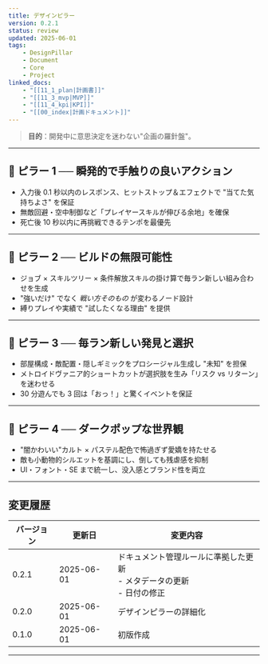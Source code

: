 ```yaml
---
title: デザインピラー
version: 0.2.1
status: review
updated: 2025-06-01
tags:
    - DesignPillar
    - Document
    - Core
    - Project
linked_docs:
    - "[[11_1_plan|計画書]]"
    - "[[11_3_mvp|MVP]]"
    - "[[11_4_kpi|KPI]]"
    - "[[00_index|計画ドキュメント]]"
---
```


> **目的**：開発中に意思決定を迷わない"企画の羅針盤"。

---

## 🥇 ピラー 1 ── **瞬発的で手触りの良いアクション**

-   入力後 0.1 秒以内のレスポンス、ヒットストップ＆エフェクトで "当てた気持ちよさ" を保証
-   無敵回避・空中制御など「プレイヤースキルが伸びる余地」を確保
-   死亡後 10 秒以内に再挑戦できるテンポを最優先

---

## 🥈 ピラー 2 ── **ビルドの無限可能性**

-   ジョブ × スキルツリー × 条件解放スキルの掛け算で毎ラン新しい組み合わせを生成
-   "強いだけ" でなく _戦い方そのもの_ が変わるノード設計
-   縛りプレイや実績で "試したくなる理由" を提供

---

## 🥉 ピラー 3 ── **毎ラン新しい発見と選択**

-   部屋構成・敵配置・隠しギミックをプロシージャル生成し "未知" を担保
-   メトロイドヴァニア的ショートカットが選択肢を生み「リスク vs リターン」を迷わせる
-   30 分遊んでも 3 回は「おっ！」と驚くイベントを保証

---

## 💠 ピラー 4 ── **ダークポップな世界観**

-   "闇かわいい"カルト × パステル配色で怖過ぎず愛嬌を持たせる
-   敵も小動物的シルエットを基調にし、倒しても残虐感を抑制
-   UI・フォント・SE まで統一し、没入感とブランド性を両立

---

## 変更履歴

| バージョン | 更新日     | 変更内容                                                                   |
| ---------- | ---------- | -------------------------------------------------------------------------- |
| 0.2.1      | 2025-06-01 | ドキュメント管理ルールに準拠した更新<br>- メタデータの更新<br>- 日付の修正 |
| 0.2.0      | 2025-06-01 | デザインピラーの詳細化                                                     |
| 0.1.0      | 2025-06-01 | 初版作成                                                                   |

---
